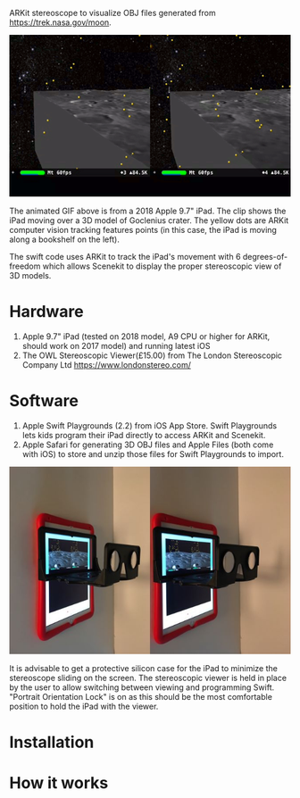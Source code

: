 ARKit stereoscope to visualize OBJ files generated from https://trek.nasa.gov/moon.

![](goclenius.gif)

The animated GIF above is from a 2018 Apple 9.7" iPad. The clip shows the iPad moving over a 3D model of Goclenius crater. The yellow dots are ARKit computer vision tracking features points (in this case, the iPad is moving along a bookshelf on the left).

The swift code uses ARKit to track the iPad's movement with 6 degrees-of-freedom which allows Scenekit to display the proper stereoscopic view of 3D models.

# Hardware

1. Apple 9.7" iPad (tested on 2018 model, A9 CPU or higher for ARKit, should work on 2017 model) and running latest iOS
2. The OWL Stereoscopic Viewer(£15.00) from The London Stereoscopic Company Ltd https://www.londonstereo.com/

# Software

1. Apple Swift Playgrounds (2.2) from iOS App Store. Swift Playgrounds lets kids program their iPad directly to access ARKit and Scenekit.
2. Apple Safari for generating 3D OBJ files and Apple Files (both come with iOS) to store and unzip those files for Swift Playgrounds to import.

<img src="owl-viewer.jpg" width="640">

It is advisable to get a protective silicon case for the iPad to minimize the stereoscope sliding on the screen. The stereoscopic viewer is held in place by the user to allow switching between viewing and programming Swift. "Portrait Orientation Lock" is on as this should be the most comfortable position to hold the iPad with the viewer.

# Installation



# How it works
